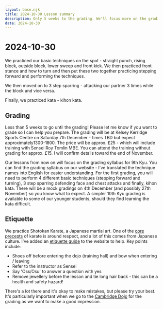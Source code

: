 ```yaml
---
layout: base.njk
title: 2024-10-30 Lesson summary
description: Only 5 weeks to the grading. We'll focus more on the grading syllabus from now on. Tonight we practiced our basic techniques and the 9th kyu grading syllabus
date: 2024-10-30
---
```

# 2024-10-30

We practiced our basic techniques on the spot - straight punch, rising block, outside block, lower sweep and front kick. We then practiced front stance and how to turn and then put these two together practicing stepping forward and performing the techniques.

We then moved on to 3 step sparring - attacking our partner 3 times while the block and vice versa.

Finally, we practiced kata - kihon kata.

## Grading

Less than 5 weeks to go until the grading! Please let me know if you want to grade so I can help you prepare. The grading will be at Kelsey Kerridge Sports Centre on Saturday 7th December - times TBD but expect approximately1300-1800. The price will be approx. £25 - which will include training with Sensei Roy Tomlin MBE. You can attend the training without grading for approx. £15. I will confirm details toward the end of November.

Our lessons from now on will focus on the grading syllabus for 9th Kyu. You can find the grading syllabus on our website - I've translated the technique names into English for easier understanding. For the first grading, you will need to perform 4 different basic techniques (stepping forward and turning), 3 step sparring defending face and chest attacks and finally, kihon kata. There will be a mock gradings on 4th December (and possibly 27th November) so you know what to expect. A simpler 10th Kyu grading is available to some of our younger students, should they find learning the kata difficult.

## Etiquette

We practice Shotokan Karate, a Japanese martial art. One of the [core precepts](/dojokun/) of karate is around respect, and a lot of this comes from Japanese culture. I've added an [etiquette guide](/etiquette/) to the website to help. Key points include:
* Shoes off before entering the dojo (training hall) and bow when entering / leaving
* Refer to the instructor as Sensei
* Say 'Oss/Osu' to answer a question with yes
* Remove jewellery before the lesson and tie long hair back - this can be a health and safety hazard!

There's a lot there and it's okay to make mistakes, but please try your best. It's particularly important when we go to the [Cambridge Dojo](https://cambridgekaratedojo.com/) for the grading as we want to make a good impression.
